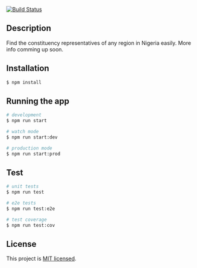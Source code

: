 
[![Build Status](https://travis-ci.com/emasys/find-my-rep.svg?branch=master)](https://travis-ci.com/emasys/find-my-rep)

## Description

Find the constituency representatives of any region in Nigeria easily. More info comming up soon.

## Installation

```bash
$ npm install
```

## Running the app

```bash
# development
$ npm run start

# watch mode
$ npm run start:dev

# production mode
$ npm run start:prod
```

## Test

```bash
# unit tests
$ npm run test

# e2e tests
$ npm run test:e2e

# test coverage
$ npm run test:cov
```

## License

  This project is [MIT licensed](LICENSE).
